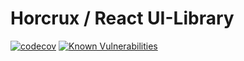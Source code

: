 Horcrux / React UI-Library
============================

[![codecov](https://codecov.io/gh/whiplashmerch/horcrux/branch/master/graph/badge.svg)](https://codecov.io/gh/whiplashmerch/horcrux)
[![Known Vulnerabilities](https://snyk.io/test/github/whiplashmerch/horcrux/badge.svg)](https://snyk.io/test/github/whiplashmerch/horcrux)
